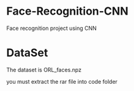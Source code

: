 # Face-Recognition-CNN
Face recognition project using CNN



<h1>DataSet</h1>
The dataset is ORL_faces.npz

you must extract the rar file into code folder
